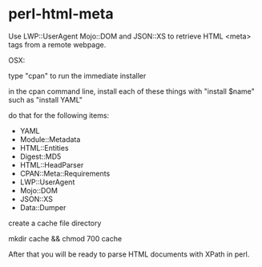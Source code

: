 # perl-html-meta
<p>Use LWP::UserAgent Mojo::DOM and JSON::XS to retrieve HTML &lt;meta> tags from a remote webpage.</p>

<p>OSX:</p>
<p>type "cpan" to run the immediate installer</p>
<p>in the cpan command line, install each of these things with "install $name" such as "install YAML"</p>
<p>do that for the following items:</p>

<ul>
  <li>YAML</li>
  <li>Module::Metadata</li>
  <li>HTML::Entities</li>
  <li>Digest::MD5</li>
  <li>HTML::HeadParser</li>
  <li>CPAN::Meta::Requirements</li>
  <li>LWP::UserAgent</li>
  <li>Mojo::DOM</li>
  <li>JSON::XS</li>
  <li>Data::Dumper</li>
</ul>

<p>create a cache file directory</p>
<p>mkdir cache && chmod 700 cache</p>

<p>After that you will be ready to parse HTML documents with XPath in perl.</p>
